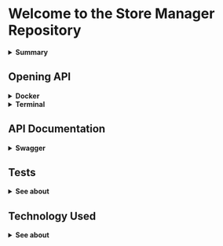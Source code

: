 # Welcome to the Store Manager Repository

<details>
  <summary><strong>Summary</strong></summary>
  
This is a RESTful API using the layered architecture where I developed it during the [Trybe](https://www.betrybe.com/) backend module. This API is a sales management system, allowing you to create, view, delete and update products and sales using a MySQL database for data management.

</details>

## Opening API

<details> 
  <summary><strong>Docker</strong></summary>

copy the repository to a local folder using the terminal and passing the command:

`git clone git@github.com:juliomatiastrybe/store-manager.git`

If you don't have git installed, you can install it using this command in the shell and bash terminal:

Debian/Ubuntu bash:
`apt-get install git`

other kernel follow the instructions on the website [Git](https://git-scm.com/download/linux).

windows/powershell:
`winget install --id Git.Git -e --source winget`

Or you can follow the website [git](https://git-scm.com/downloads) documentation for more installation means.

navigate to the folder created in the clone, and open the terminal.

install the dependencies:

`npm install, pnpm install or yarn install`

you need to have node installed to be able to install the dependency packages
If you don't have it, you can run the command if your operating system is Linux:

`sudo apt update sudo apt install nodejs sudo apt install npm`

If not, follow the installation instructions on the [Node.js](https://nodejs.org/en/download) website.

<a id="compose"></a>

For the API to start working, you first have to run docker-compose:

`docker-compose up -d`

By running this command the API is functional and can receive requests

It's important to note that the containers will run on port 3001 for the API and 3306 for the MySQL database. Therefore, if you're using them, make sure to first terminate any apps or processes that utilize these ports.


It's also important to remember that to run an API using Docker, you'll need to have it installed and configured on your machine. Consult the documentation to learn more about [Docker](https://docs.docker.com/get-docker/).

</details>

<details>
  <summary><strong>Terminal</strong></summary>

After cloning and accessing the project directory. Install the dependencies with `npm install` if you don't have Node.js installed, just follow the instructions in Docker.

Run `docker-compose up -d` in the terminal and stop the API container with `docker stop talker_manager`. After this step:

```bash
# access access the API with this command in the terminal
npm start
# or to start with live-reload
npm run dev
```
  
</details>

## API Documentation

<details>
  <summary><strong>Swagger</strong></summary>

  
To access the API documentation, you can use Swagger. Swagger is a powerful tool that allows you to visualize and interact with APIs. It provides a user-friendly interface where you can explore the available endpoints, view request and response examples, and even test the API directly from the documentation.

To use the Swagger documentation for this API, follow these steps:

1. Start the API server by uploading the containers with `docker-compose up -d` in the terminal.

2. Open your web browser and navigate to http://localhost:3001/api-doc/.

3. You will see the Swagger UI interface, which displays all the available endpoints and their details.

4. Explore the different endpoints, request parameters, and response schemas to understand how to interact with the API.

5. You can also try out the API directly from the documentation by clicking on the "Try it out" button and providing the required input data.

6. Swagger will generate the request URL and show the response data, making it easy to test and validate the API's functionality.

Using Swagger documentation is a great way to understand and utilize the features of this API. It provides a comprehensive overview of the available endpoints and their functionalities, making it easier for developers to integrate and work with the API.

</details>

## Tests

<details>
  <summary><strong>See about</strong></summary>

The API has unit testing coverage using mocha, with chai to requet the api and sinon to simulate returns. If you want to see, just run the command after uploading the containers:

```bash
npm run test
```
It is also possible to see test coverage using the command:

```bash
npm run coverage
```

</details>

## Technology Used

<details>
  <summary><strong>See about</strong></summary>

<div style="display: inline_block">
  <img align="center" alt="julio-docker" height="40" width="50" src="https://raw.githubusercontent.com/devicons/devicon/master/icons/docker/docker-original.svg" title="Docker">
  <img align="center" alt="julio-node" height="40" width="50" src="https://raw.githubusercontent.com/devicons/devicon/master/icons/nodejs/nodejs-original.svg" title="NodeJs">
  <img align="center" alt="julio-mysql" height="40" width="50" src="https://raw.githubusercontent.com/devicons/devicon/master/icons/mysql/mysql-original.svg" title="MySQL">
  <img align="center" alt="julio-express" height="40" width="50" src="https://raw.githubusercontent.com/devicons/devicon/master/icons/express/express-original.svg" title="Express">
  <img align="center" alt="julio-js" height="40" width="50" src="https://raw.githubusercontent.com/devicons/devicon/master/icons/javascript/javascript-original.svg" title="JavaScript">
</div>

</details>